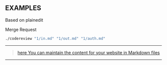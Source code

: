 
## EXAMPLES
Based on plainedit

Merge Request

```bash
./codereview "1/in.md" "1/out.md" "1/auth.md"
```



---

> [here You can maintain the content for your website in Markdown files](https://github.com/codereview-pl/examples/edit/main/EXAMPLES.md)

---